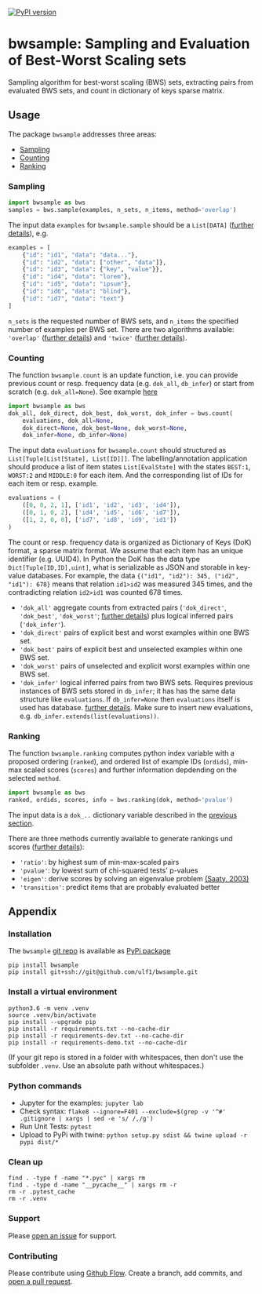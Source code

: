 [![PyPI version](https://badge.fury.io/py/bwsample.svg)](https://badge.fury.io/py/bwsample)

# bwsample: Sampling and Evaluation of Best-Worst Scaling sets
Sampling algorithm for best-worst scaling (BWS) sets, extracting pairs from evaluated BWS sets, and count in dictionary of keys sparse matrix.


## Usage
The package `bwsample` addresses three areas:

* [Sampling](#sampling)
* [Counting](#counting)
* [Ranking](#ranking)


### Sampling
```python
import bwsample as bws
samples = bws.sample(examples, n_sets, n_items, method='overlap')
```

The input data `examples` for `bwsample.sample` should be a `List[DATA]` ([further details](/docs/sampling-preprocessing.ipynb)), e.g.

```python
examples = [
    {"id": "id1", "data": "data..."},
    {"id": "id2", "data": ["other", "data"]},
    {"id": "id3", "data": {"key", "value"}},
    {"id": "id4", "data": "lorem"},
    {"id": "id5", "data": "ipsum"},
    {"id": "id6", "data": "blind"},
    {"id": "id7", "data": "text"}
]
```


`n_sets` is the requested number of BWS sets, and `n_items` the specified number of examples per BWS set. There are two algorithms available: `'overlap'` ([further details](/docs/sampling-overlap.ipynb)) and `'twice'` ([further details](/docs/sampling-twice.ipynb)).



### Counting
The function `bwsample.count` is an update function, i.e. you can provide previous count or resp. frequency data (e.g. `dok_all`, `db_infer`) or start from scratch (e.g. `dok_all=None`). See example [here](/docs/count.ipynb)


```python
import bwsample as bws
dok_all, dok_direct, dok_best, dok_worst, dok_infer = bws.count(
    evaluations, dok_all=None, 
    dok_direct=None, dok_best=None, dok_worst=None, 
    dok_infer=None, db_infer=None)
```

The input data `evaluations` for `bwsample.count` should structured as `List[Tuple[List[State], List[ID]]]`. The labelling/annotation application should produce a list of item states `List[EvalState]` with the states `BEST:1`, `WORST:2` and `MIDDLE:0` for each item. And the corresponding list of IDs for each item or resp. example.

```python
evaluations = (
    ([0, 0, 2, 1], ['id1', 'id2', 'id3', 'id4']), 
    ([0, 1, 0, 2], ['id4', 'id5', 'id6', 'id7']),
    ([1, 2, 0, 0], ['id7', 'id8', 'id9', 'id1'])
)
```

The count or resp. frequency data is organized as Dictionary of Keys (DoK) format, a sparse matrix format.
We assume that each item has an unique identifier (e.g. UUID4).
In Python the DoK has the data type `Dict[Tuple[ID,ID],uint]`, 
what is serializable as JSON and storable in key-value databases.
For example, the data `{("id1", "id2"): 345, ("id2", "id1"): 678}` means that relation `id1>id2` was measured 345 times, and the contradicting relation `id2>id1` was counted 678 times.

- `'dok_all'`  aggregate counts from extracted pairs (`'dok_direct'`, `'dok_best'`, `'dok_worst'`; [further details](/docs/counting-extract-pairs.ipynb)) plus logical inferred pairs (`'dok_infer'`).
- `'dok_direct'`  pairs of explicit best and worst examples within one BWS set.
- `'dok_best'`   pairs of explicit best and unselected examples within one BWS set.
- `'dok_worst'`  pairs of unselected and explicit worst examples within one BWS set.
- `'dok_infer'`  logical inferred pairs from two BWS sets. Requires previous instances of BWS sets stored in `db_infer`; it has has the same data structure like `evaluations`. If `db_infer=None` then `evaluations` itself is used has database. [further details](/docs/counting-logical-inference.ipynb). Make sure to insert new evaluations, e.g. `db_infer.extends(list(evaluations))`.


### Ranking
The function `bwsample.ranking` computes python index variable with a proposed ordering (`ranked`), and ordered list of example IDs (`ordids`), min-max scaled scores (`scores`) and further information depdending on the selected `method`.


```python
import bwsample as bws
ranked, ordids, scores, info = bws.ranking(dok, method='pvalue')
```

The input data is a `dok_..` dictionary variable described in the [previous section](#counting). 

There are three methods currently available to generate rankings und scores ([further details](/docs/ranking.ipynb)):

* `'ratio'`: by highest sum of min-max-scaled pairs 
* `'pvalue'`: by lowest sum of chi-squared tests' p-values 
* `'eigen'`: derive scores by solving an eigenvalue problem [(Saaty, 2003)](http://dx.doi.org/10.1016/S0377-2217(02)00227-8)
* `'transition'`: predict items that are probably evaluated better




## Appendix

### Installation
The `bwsample` [git repo](http://github.com/ulf1/bwsample) is available as [PyPi package](https://pypi.org/project/bwsample)

```
pip install bwsample
pip install git+ssh://git@github.com/ulf1/bwsample.git
```

### Install a virtual environment

```
python3.6 -m venv .venv
source .venv/bin/activate
pip install --upgrade pip
pip install -r requirements.txt --no-cache-dir
pip install -r requirements-dev.txt --no-cache-dir
pip install -r requirements-demo.txt --no-cache-dir
```

(If your git repo is stored in a folder with whitespaces, then don't use the subfolder `.venv`. Use an absolute path without whitespaces.)

### Python commands

* Jupyter for the examples: `jupyter lab`
* Check syntax: `flake8 --ignore=F401 --exclude=$(grep -v '^#' .gitignore | xargs | sed -e 's/ /,/g')`
* Run Unit Tests: `pytest`
* Upload to PyPi with twine: `python setup.py sdist && twine upload -r pypi dist/*`

### Clean up 

```
find . -type f -name "*.pyc" | xargs rm
find . -type d -name "__pycache__" | xargs rm -r
rm -r .pytest_cache
rm -r .venv
```


### Support
Please [open an issue](https://github.com/ulf1/bwsample/issues/new) for support.


### Contributing
Please contribute using [Github Flow](https://guides.github.com/introduction/flow/). Create a branch, add commits, and [open a pull request](https://github.com/ulf1/bwsample/compare/).
